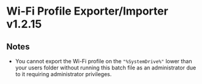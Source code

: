 # Wi-Fi Profile Exporter/Importer v1.2.15

## Notes
- You cannot export the Wi-Fi profile on the `"%SystemDrive%"` lower than your users folder without running this batch file as an administrator due to it requiring administrator privileges.
